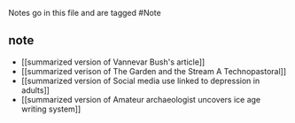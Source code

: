 Notes go in this file and are tagged #Note


## note
 - [[summarized version of Vannevar Bush's article]]
 - [[summarized verison of The Garden and the Stream A Technopastoral]]
 - [[summarized version of Social media use linked to depression in adults]]
 - [[summarized version of Amateur archaeologist uncovers ice age writing system]]